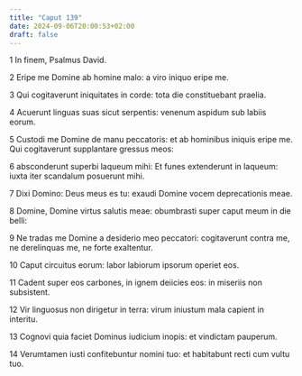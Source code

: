 ```yaml
---
title: "Caput 139"
date: 2024-09-06T20:00:53+02:00
draft: false
---
```



1 In finem, Psalmus David.

2 Eripe me Domine ab homine malo: a viro iniquo eripe me.

3 Qui cogitaverunt iniquitates in corde: tota die constituebant praelia.

4 Acuerunt linguas suas sicut serpentis: venenum aspidum sub labiis eorum.

5 Custodi me Domine de manu peccatoris: et ab hominibus iniquis eripe me. Qui cogitaverunt supplantare gressus meos:

6 absconderunt superbi laqueum mihi: Et funes extenderunt in laqueum: iuxta iter scandalum posuerunt mihi.

7 Dixi Domino: Deus meus es tu: exaudi Domine vocem deprecationis meae.

8 Domine, Domine virtus salutis meae: obumbrasti super caput meum in die belli:

9 Ne tradas me Domine a desiderio meo peccatori: cogitaverunt contra me, ne derelinquas me, ne forte exaltentur.

10 Caput circuitus eorum: labor labiorum ipsorum operiet eos.

11 Cadent super eos carbones, in ignem deiicies eos: in miseriis non subsistent.

12 Vir linguosus non dirigetur in terra: virum iniustum mala capient in interitu.

13 Cognovi quia faciet Dominus iudicium inopis: et vindictam pauperum.

14 Verumtamen iusti confitebuntur nomini tuo: et habitabunt recti cum vultu tuo.

